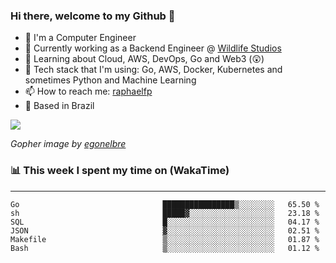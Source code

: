 ### Hi there, welcome to my Github 👋

- 📖 I'm a Computer Engineer
- 🔭 Currently working as a Backend Engineer @ [Wildlife Studios](https://wildlifestudios.com/)
- 🌱 Learning about Cloud, AWS, DevOps, Go and Web3 (😲)
- 🚀 Tech stack that I'm using: Go, AWS, Docker, Kubernetes and sometimes Python and Machine Learning
- 📫 How to reach me: [raphaelfp](https://linkedin.com/in/raphaelfp)
- 🏡 Based in Brazil

![](https://github.com/raphaelfp/gophers/blob/master/.thumb/animation/morning-coffee-3x.gif)

*Gopher image by [egonelbre](https://github.com/egonelbre/)*

### 📊 This week I spent my time on (WakaTime)

---

<!--START_SECTION:waka-->

```text
Go                                ████████████████▒░░░░░░░░   65.50 %
sh                                █████▓░░░░░░░░░░░░░░░░░░░   23.18 %
SQL                               █░░░░░░░░░░░░░░░░░░░░░░░░   04.17 %
JSON                              ▓░░░░░░░░░░░░░░░░░░░░░░░░   02.51 %
Makefile                          ▒░░░░░░░░░░░░░░░░░░░░░░░░   01.87 %
Bash                              ▒░░░░░░░░░░░░░░░░░░░░░░░░   01.12 %
```

<!--END_SECTION:waka-->
